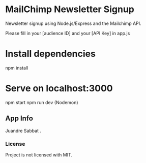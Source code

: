 # MailChimp Newsletter Signup

 Newsletter signup using Node.js/Express and the Mailchimp API. 
 
 Please fill in your [audience ID] and your [API Key] in app.js

 
# Install dependencies
npm install
 
 # Serve on localhost:3000
npm start
npm run dev (Nodemon)

## App Info
Juandre Sabbat .

### License
Project is not licensed with MIT.